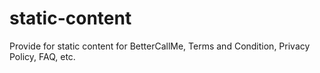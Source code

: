 # static-content
Provide for static content for BetterCallMe, Terms and Condition, Privacy Policy, FAQ, etc.
